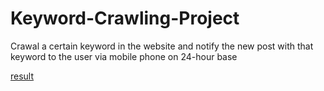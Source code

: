 # Keyword-Crawling-Project
Crawal a certain keyword in the website and notify the new post with that keyword to the user via mobile phone on 24-hour base


[result](post_screenshot.jpg)
